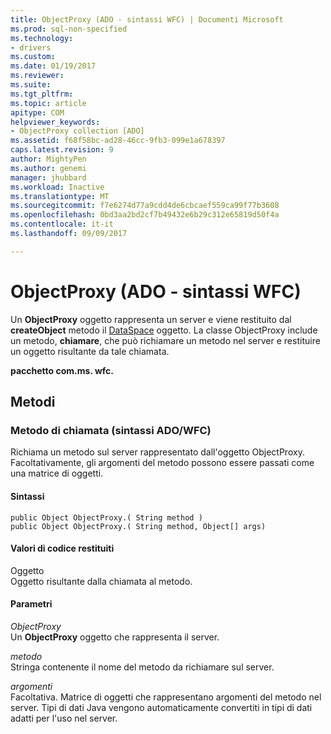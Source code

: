 ```yaml
---
title: ObjectProxy (ADO - sintassi WFC) | Documenti Microsoft
ms.prod: sql-non-specified
ms.technology:
- drivers
ms.custom: 
ms.date: 01/19/2017
ms.reviewer: 
ms.suite: 
ms.tgt_pltfrm: 
ms.topic: article
apitype: COM
helpviewer_keywords:
- ObjectProxy collection [ADO]
ms.assetid: f68f58bc-ad28-46cc-9fb3-099e1a678397
caps.latest.revision: 9
author: MightyPen
ms.author: genemi
manager: jhubbard
ms.workload: Inactive
ms.translationtype: MT
ms.sourcegitcommit: f7e6274d77a9cdd4de6cbcaef559ca99f77b3608
ms.openlocfilehash: 0bd3aa2bd2cf7b49432e6b29c312e65819d50f4a
ms.contentlocale: it-it
ms.lasthandoff: 09/09/2017

---
```

# <a name="objectproxy-ado---wfc-syntax"></a>ObjectProxy (ADO - sintassi WFC)
Un **ObjectProxy** oggetto rappresenta un server e viene restituito dal **createObject** metodo il [DataSpace](../../../ado/reference/rds-api/dataspace-object-rds.md) oggetto. La classe ObjectProxy include un metodo, **chiamare**, che può richiamare un metodo nel server e restituire un oggetto risultante da tale chiamata.  
  
 **pacchetto com.ms. wfc.**  
  
## <a name="methods"></a>Metodi  
  
### <a name="call-method-adowfc-syntax"></a>Metodo di chiamata (sintassi ADO/WFC)  
 Richiama un metodo sul server rappresentato dall'oggetto ObjectProxy. Facoltativamente, gli argomenti del metodo possono essere passati come una matrice di oggetti.  
  
#### <a name="syntax"></a>Sintassi  
  
```  
public Object ObjectProxy.( String method )  
public Object ObjectProxy.( String method, Object[] args)  
```  
  
#### <a name="returns"></a>Valori di codice restituiti  
 Oggetto  
 Oggetto risultante dalla chiamata al metodo.  
  
#### <a name="parameters"></a>Parametri  
 *ObjectProxy*  
 Un **ObjectProxy** oggetto che rappresenta il server.  
  
 *metodo*  
 Stringa contenente il nome del metodo da richiamare sul server.  
  
 *argomenti*  
 Facoltativa. Matrice di oggetti che rappresentano argomenti del metodo nel server. Tipi di dati Java vengono automaticamente convertiti in tipi di dati adatti per l'uso nel server.

